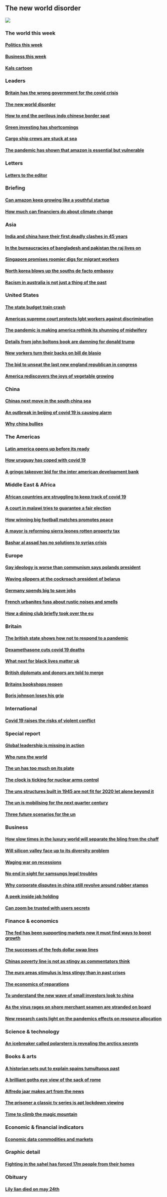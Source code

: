 ## The new world disorder
![](./cover.jpg)
### The world this week
#### [Politics this week](./The%20world%20this%20week/politics-this-week.md)
#### [Business this week](./The%20world%20this%20week/business-this-week.md)
#### [Kals cartoon](./The%20world%20this%20week/kals-cartoon.md)
### Leaders
#### [Britain has the wrong government for the covid crisis](./Leaders/britain-has-the-wrong-government-for-the-covid-crisis.md)
#### [The new world disorder](./Leaders/the-new-world-disorder.md)
#### [How to end the perilous indo chinese border spat](./Leaders/how-to-end-the-perilous-indo-chinese-border-spat.md)
#### [Green investing has shortcomings](./Leaders/green-investing-has-shortcomings.md)
#### [Cargo ship crews are stuck at sea](./Leaders/cargo-ship-crews-are-stuck-at-sea.md)
#### [The pandemic has shown that amazon is essential but vulnerable](./Leaders/the-pandemic-has-shown-that-amazon-is-essential-but-vulnerable.md)
### Letters
#### [Letters to the editor](./Letters/letters-to-the-editor.md)
### Briefing
#### [Can amazon keep growing like a youthful startup](./Briefing/can-amazon-keep-growing-like-a-youthful-startup.md)
#### [How much can financiers do about climate change](./Briefing/how-much-can-financiers-do-about-climate-change.md)
### Asia
#### [India and china have their first deadly clashes in 45 years](./Asia/india-and-china-have-their-first-deadly-clashes-in-45-years.md)
#### [In the bureaucracies of bangladesh and pakistan the raj lives on](./Asia/in-the-bureaucracies-of-bangladesh-and-pakistan-the-raj-lives-on.md)
#### [Singapore promises roomier digs for migrant workers](./Asia/singapore-promises-roomier-digs-for-migrant-workers.md)
#### [North korea blows up the souths de facto embassy](./Asia/north-korea-blows-up-the-souths-de-facto-embassy.md)
#### [Racism in australia is not just a thing of the past](./Asia/racism-in-australia-is-not-just-a-thing-of-the-past.md)
### United States
#### [The state budget train crash](./United%20States/the-state-budget-train-crash.md)
#### [Americas supreme court protects lgbt workers against discrimination](./United%20States/americas-supreme-court-protects-lgbt-workers-against-discrimination.md)
#### [The pandemic is making america rethink its shunning of midwifery](./United%20States/the-pandemic-is-making-america-rethink-its-shunning-of-midwifery.md)
#### [Details from john boltons book are damning for donald trump](./United%20States/details-from-john-boltons-book-are-damning-for-donald-trump.md)
#### [New yorkers turn their backs on bill de blasio](./United%20States/new-yorkers-turn-their-backs-on-bill-de-blasio.md)
#### [The bid to unseat the last new england republican in congress](./United%20States/the-bid-to-unseat-the-last-new-england-republican-in-congress.md)
#### [America rediscovers the joys of vegetable growing](./United%20States/america-rediscovers-the-joys-of-vegetable-growing.md)
### China
#### [Chinas next move in the south china sea](./China/chinas-next-move-in-the-south-china-sea.md)
#### [An outbreak in beijing of covid 19 is causing alarm](./China/an-outbreak-in-beijing-of-covid-19-is-causing-alarm.md)
#### [Why china bullies](./China/why-china-bullies.md)
### The Americas
#### [Latin america opens up before its ready](./The%20Americas/latin-america-opens-up-before-its-ready.md)
#### [How uruguay has coped with covid 19](./The%20Americas/how-uruguay-has-coped-with-covid-19.md)
#### [A gringo takeover bid for the inter american development bank](./The%20Americas/a-gringo-takeover-bid-for-the-inter-american-development-bank.md)
### Middle East & Africa
#### [African countries are struggling to keep track of covid 19](./Middle%20East%20&%20Africa/african-countries-are-struggling-to-keep-track-of-covid-19.md)
#### [A court in malawi tries to guarantee a fair election](./Middle%20East%20&%20Africa/a-court-in-malawi-tries-to-guarantee-a-fair-election.md)
#### [How winning big football matches promotes peace](./Middle%20East%20&%20Africa/how-winning-big-football-matches-promotes-peace.md)
#### [A mayor is reforming sierra leones rotten property tax](./Middle%20East%20&%20Africa/a-mayor-is-reforming-sierra-leones-rotten-property-tax.md)
#### [Bashar al assad has no solutions to syrias crisis](./Middle%20East%20&%20Africa/bashar-al-assad-has-no-solutions-to-syrias-crisis.md)
### Europe
#### [Gay ideology is worse than communism says polands president](./Europe/gay-ideology-is-worse-than-communism-says-polands-president.md)
#### [Waving slippers at the cockroach president of belarus](./Europe/waving-slippers-at-the-cockroach-president-of-belarus.md)
#### [Germany spends big to save jobs](./Europe/germany-spends-big-to-save-jobs.md)
#### [French urbanites fuss about rustic noises and smells](./Europe/french-urbanites-fuss-about-rustic-noises-and-smells.md)
#### [How a dining club briefly took over the eu](./Europe/how-a-dining-club-briefly-took-over-the-eu.md)
### Britain
#### [The british state shows how not to respond to a pandemic](./Britain/the-british-state-shows-how-not-to-respond-to-a-pandemic.md)
#### [Dexamethasone cuts covid 19 deaths](./Britain/dexamethasone-cuts-covid-19-deaths.md)
#### [What next for black lives matter uk](./Britain/what-next-for-black-lives-matter-uk.md)
#### [British diplomats and donors are told to merge](./Britain/british-diplomats-and-donors-are-told-to-merge.md)
#### [Britains bookshops reopen](./Britain/britains-bookshops-reopen.md)
#### [Boris johnson loses his grip](./Britain/boris-johnson-loses-his-grip.md)
### International
#### [Covid 19 raises the risks of violent conflict](./International/covid-19-raises-the-risks-of-violent-conflict.md)
### Special report
#### [Global leadership is missing in action](./Special%20report/global-leadership-is-missing-in-action.md)
#### [Who runs the world](./Special%20report/who-runs-the-world.md)
#### [The un has too much on its plate](./Special%20report/the-un-has-too-much-on-its-plate.md)
#### [The clock is ticking for nuclear arms control](./Special%20report/the-clock-is-ticking-for-nuclear-arms-control.md)
#### [The uns structures built in 1945 are not fit for 2020 let alone beyond it](./Special%20report/the-uns-structures-built-in-1945-are-not-fit-for-2020-let-alone-beyond-it.md)
#### [The un is mobilising for the next quarter century](./Special%20report/the-un-is-mobilising-for-the-next-quarter-century.md)
#### [Three future scenarios for the un](./Special%20report/three-future-scenarios-for-the-un.md)
### Business
#### [How slow times in the luxury world will separate the bling from the chaff](./Business/how-slow-times-in-the-luxury-world-will-separate-the-bling-from-the-chaff.md)
#### [Will silicon valley face up to its diversity problem](./Business/will-silicon-valley-face-up-to-its-diversity-problem.md)
#### [Waging war on recessions](./Business/waging-war-on-recessions.md)
#### [No end in sight for samsungs legal troubles](./Business/no-end-in-sight-for-samsungs-legal-troubles.md)
#### [Why corporate disputes in china still revolve around rubber stamps](./Business/why-corporate-disputes-in-china-still-revolve-around-rubber-stamps.md)
#### [A peek inside jab holding](./Business/a-peek-inside-jab-holding.md)
#### [Can zoom be trusted with users secrets](./Business/can-zoom-be-trusted-with-users-secrets.md)
### Finance & economics
#### [The fed has been supporting markets now it must find ways to boost growth](./Finance%20&%20economics/the-fed-has-been-supporting-markets-now-it-must-find-ways-to-boost-growth.md)
#### [The successes of the feds dollar swap lines](./Finance%20&%20economics/the-successes-of-the-feds-dollar-swap-lines.md)
#### [Chinas poverty line is not as stingy as commentators think](./Finance%20&%20economics/chinas-poverty-line-is-not-as-stingy-as-commentators-think.md)
#### [The euro areas stimulus is less stingy than in past crises](./Finance%20&%20economics/the-euro-areas-stimulus-is-less-stingy-than-in-past-crises.md)
#### [The economics of reparations](./Finance%20&%20economics/the-economics-of-reparations.md)
#### [To understand the new wave of small investors look to china](./Finance%20&%20economics/to-understand-the-new-wave-of-small-investors-look-to-china.md)
#### [As the virus rages on shore merchant seamen are stranded on board](./Finance%20&%20economics/as-the-virus-rages-on-shore-merchant-seamen-are-stranded-on-board.md)
#### [New research casts light on the pandemics effects on resource allocation](./Finance%20&%20economics/new-research-casts-light-on-the-pandemics-effects-on-resource-allocation.md)
### Science & technology
#### [An icebreaker called polarstern is revealing the arctics secrets](./Science%20&%20technology/an-icebreaker-called-polarstern-is-revealing-the-arctics-secrets.md)
### Books & arts
#### [A historian sets out to explain spains tumultuous past](./Books%20&%20arts/a-historian-sets-out-to-explain-spains-tumultuous-past.md)
#### [A brilliant goths eye view of the sack of rome](./Books%20&%20arts/a-brilliant-goths-eye-view-of-the-sack-of-rome.md)
#### [Alfredo jaar makes art from the news](./Books%20&%20arts/alfredo-jaar-makes-art-from-the-news.md)
#### [The prisoner a classic tv series is apt lockdown viewing](./Books%20&%20arts/the-prisoner-a-classic-tv-series-is-apt-lockdown-viewing.md)
#### [Time to climb the magic mountain](./Books%20&%20arts/time-to-climb-the-magic-mountain.md)
### Economic & financial indicators
#### [Economic data commodities and markets](./Economic%20&%20financial%20indicators/economic-data-commodities-and-markets.md)
### Graphic detail
#### [Fighting in the sahel has forced 17m people from their homes](./Graphic%20detail/fighting-in-the-sahel-has-forced-17m-people-from-their-homes.md)
### Obituary
#### [Lily lian died on may 24th](./Obituary/lily-lian-died-on-may-24th.md)
